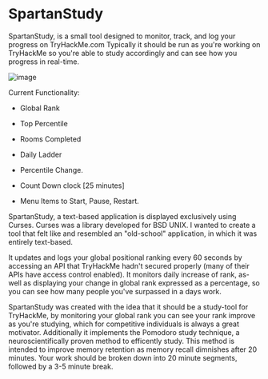 # SpartanStudy
SpartanStudy, is a small tool designed to monitor, track, and log your progress on TryHackMe.com
Typically it should be run as you're working on TryHackMe so you're able to study accordingly and
can see how you progress in real-time. 

![image](https://user-images.githubusercontent.com/33044535/155277641-5ed12ecd-6260-408b-aaa7-ccf8f8a6366b.png)

Current Functionality:
- Global Rank
- Top Percentile
- Rooms Completed
- Daily Ladder
- Percentile Change. 

- Count Down clock [25 minutes]
- Menu Items to Start, Pause, Restart.

SpartanStudy, a text-based application is displayed exclusively using Curses. 
Curses was a library developed for BSD UNIX. I wanted to create a tool that felt like
and resembled an "old-school" application, in which it was entirely text-based. 

It updates and logs your global positional ranking every 60 seconds by accessing an API that
TryHackMe hadn't secured properly (many of their APIs have access control enabled). 
It monitors daily increase of rank, as-well as displaying your change in global rank expressed as a percentage,
so you can see how many people you've surpassed in a days work. 

SpartanStudy was created with the idea that it should be a study-tool for TryHackMe, 
by monitoring your global rank you can see your rank improve as you're studying, 
which for competitive individuals is always a great motivator. Additionally it implements 
the Pomodoro study technique, a neuroscientifically proven method to efficently study.
This method is intended to improve memory retention as memory recall dimnishes after 20 minutes.
Your work should be broken down into 20 minute segments, followed by a 3-5 minute break.


